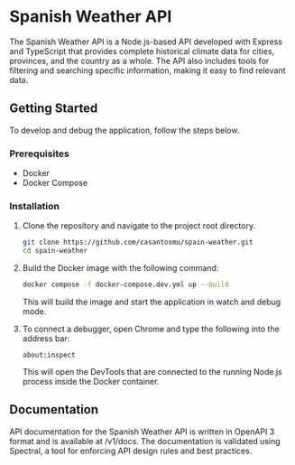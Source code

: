 # Spanish Weather API

The Spanish Weather API is a Node.js-based API developed with Express and TypeScript that provides complete historical climate data for cities, provinces, and the country as a whole. The API also includes tools for filtering and searching specific information, making it easy to find relevant data.

## Getting Started

To develop and debug the application, follow the steps below.

### Prerequisites

- Docker
- Docker Compose

### Installation

1. Clone the repository and navigate to the project root directory.

   ```bash
   git clone https://github.com/casantosmu/spain-weather.git
   cd spain-weather
   ```

1. Build the Docker image with the following command:

   ```bash
   docker compose -f docker-compose.dev.yml up --build
   ```

   This will build the image and start the application in watch and debug mode.

1. To connect a debugger, open Chrome and type the following into the address bar:

   `about:inspect`

   This will open the DevTools that are connected to the running Node.js process inside the Docker container.

## Documentation

API documentation for the Spanish Weather API is written in OpenAPI 3 format and is available at /v1/docs. The documentation is validated using Spectral, a tool for enforcing API design rules and best practices.
